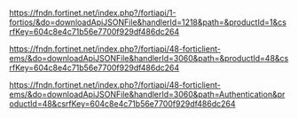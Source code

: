 https://fndn.fortinet.net/index.php?/fortiapi/1-fortios/&do=downloadApiJSONFile&handlerId=1218&path=&productId=1&csrfKey=604c8e4c71b56e7700f929df486dc264

https://fndn.fortinet.net/index.php?/fortiapi/48-forticlient-ems/&do=downloadApiJSONFile&handlerId=3060&path=&productId=48&csrfKey=604c8e4c71b56e7700f929df486dc264

https://fndn.fortinet.net/index.php?/fortiapi/48-forticlient-ems/&do=downloadApiJSONFile&handlerId=3060&path=Authentication&productId=48&csrfKey=604c8e4c71b56e7700f929df486dc264